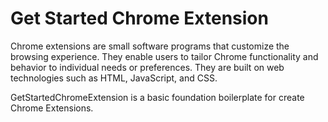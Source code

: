 # Get Started Chrome Extension
Chrome extensions are small software programs that customize the browsing experience. They enable users to tailor Chrome functionality and behavior to individual needs or preferences. They are built on web technologies such as HTML, JavaScript, and CSS. 

GetStartedChromeExtension is a basic foundation boilerplate for create Chrome Extensions.

